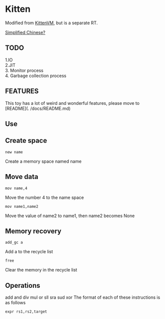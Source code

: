 # Kitten
Modified from [KittenVM](https://github.com/Shirasawa-CN/KittenVM), but is a separate RT.  

[Simplified Chinese?](./README_cn.md)  

## TODO
1.IO  
2.JIT  
3. Monitor process  
4. Garbage collection process  

## FEATURES
This toy has a lot of weird and wonderful features, please move to [README](. /docs/README.md)

## Use
## Create space
```
new name
```
Create a memory space named name

## Move data
```
mov name,4
```
Move the number 4 to the name space

```
mov name1,name2
```
Move the value of name2 to name1, then name2 becomes None

## Memory recovery
```
add_gc a
```
Add a to the recycle list
```
free
```
Clear the memory in the recycle list

## Operations
add and div mul or sll sra sud xor The format of each of these instructions is as follows

```
expr rs1,rs2,target
```